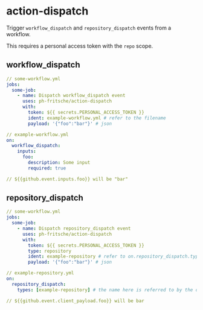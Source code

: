 # action-dispatch

Trigger `workflow_dispatch` and `repository_dispatch` events from a workflow.

This requires a personal access token with the `repo` scope.

## workflow_dispatch

```yml
// some-workflow.yml
jobs:
  some-job:
    - name: Dispatch workflow_dispatch event
      uses: ph-fritsche/action-dispatch
      with:
        token: ${{ secrets.PERSONAL_ACCESS_TOKEN }}
        ident: example-workflow.yml # refer to the filename
        payload: '{"foo":"bar"}' # json
```

```yml
// example-workflow.yml
on:
  workflow_dispatch:
    inputs:
      foo:
        description: Some input
        required: true

// ${{github.event.inputs.foo}} will be "bar"
```

## repository_dispatch

```yml
// some-workflow.yml
jobs:
  some-job:
    - name: Dispatch repository_dispatch event
      uses: ph-fritsche/action-dispatch
      with:
        token: ${{ secrets.PERSONAL_ACCESS_TOKEN }}
        type: repository
        ident: example-repository # refer to on.repository_dispatch.types.*
        payload: '{"foo":"bar"}' # json
```

```yml
// example-repository.yml
on:
  repository_dispatch:
    types: [example-repository] # the name here is referred to by the dispatch

// ${{github.event.client_payload.foo}} will be bar
```
